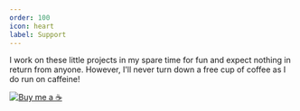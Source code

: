 ```yaml
---
order: 100
icon: heart
label: Support
---
```


I work on these little projects in my spare time for fun and expect nothing in return from anyone. However, I'll never turn down a free cup of coffee as I do run on caffeine!

[![Buy me a :coffee:](https://uploads-ssl.webflow.com/5c14e387dab576fe667689cf/5cbed8a4ae2b88347c06c923_BuyMeACoffee_blue-p-500.png)](https://ko-fi.com/devilmaycode)
